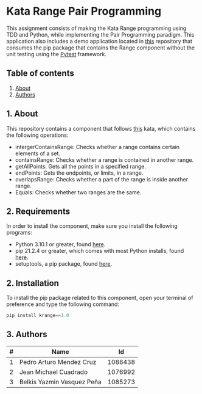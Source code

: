 # Kata Range Pair Programming
This assignment consists of making the Kata Range programming using TDD and Python, while implementing the Pair Programming paradigm. This application also includes a demo application located in [this]() repository that consumes the pip package that contains the Range component without the unit testing using the [Pytest](https://docs.pytest.org/en/7.1.x/) framework.

## Table of contents
1. [About](#about)
2. [Authors](#authors)

## 1. About
This repository contains a component that follows [this](https://codingdojo.org/kata/Range/) kata, which contains the following operations:

* intergerContainsRange: Checks whether a range contains certain elements of a set.
* containsRange: Checks whether a range is contained in another range.
* getAllPoints: Gets all the points in a specified range.
* endPoints: Gets the endpoints, or limits, in a range.
* overlapsRange: Checks whether a part of the range is inside another range.
* Equals: Checks whether two ranges are the same.

## 2. Requirements
In order to install the component, make sure you install the following programs:

* Python 3.10.1 or greater, found [here](https://www.python.org/downloads/).
* pip 21.2.4 or greater, which comes with most Python installs, found [here](https://pypi.org/project/pip/). 
* setuptools, a pip package, found [here](https://pypi.org/project/setuptools/).

## 2. Installation
To install the pip package related to this component, open your terminal of preference and type the following command:

```powershell
pip install krange==1.0
```

## 3. Authors
| # | Name | Id
| ---- | ---- | ---- |
| 1 | Pedro Arturo Mendez Cruz | 1088438
| 2 | Jean Michael Cuadrado | 1076992
| 3 | Belkis Yazmin Vasquez Peña | 1085273
